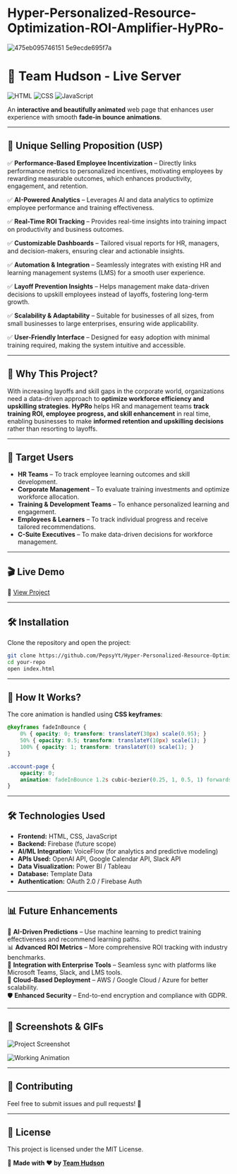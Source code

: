 # Hyper-Personalized-Resource-Optimization-ROI-Amplifier-HyPRo-

![475eb095746151 5e9ecde695f7a](https://github.com/user-attachments/assets/74fe2082-6bcd-4cc6-aa17-33ffc27bec82)

# 🚀 Team Hudson - Live Server

![HTML](https://img.shields.io/badge/HTML5-%23E34F26.svg?style=for-the-badge&logo=html5&logoColor=white)
![CSS](https://img.shields.io/badge/CSS3-%231572B6.svg?style=for-the-badge&logo=css3&logoColor=white)
![JavaScript](https://img.shields.io/badge/JavaScript-%23F7DF1E.svg?style=for-the-badge&logo=javascript&logoColor=black)

An **interactive and beautifully animated** web page that enhances user experience with smooth **fade-in bounce animations**.

---

## 🌟 Unique Selling Proposition (USP)

✅ **Performance-Based Employee Incentivization** – Directly links performance metrics to personalized incentives, motivating employees by rewarding measurable outcomes, which enhances productivity, engagement, and retention.  

✅ **AI-Powered Analytics** – Leverages AI and data analytics to optimize employee performance and training effectiveness.  

✅ **Real-Time ROI Tracking** – Provides real-time insights into training impact on productivity and business outcomes.  

✅ **Customizable Dashboards** – Tailored visual reports for HR, managers, and decision-makers, ensuring clear and actionable insights.  

✅ **Automation & Integration** – Seamlessly integrates with existing HR and learning management systems (LMS) for a smooth user experience.  

✅ **Layoff Prevention Insights** – Helps management make data-driven decisions to upskill employees instead of layoffs, fostering long-term growth.  

✅ **Scalability & Adaptability** – Suitable for businesses of all sizes, from small businesses to large enterprises, ensuring wide applicability.  

✅ **User-Friendly Interface** – Designed for easy adoption with minimal training required, making the system intuitive and accessible.


---

## 📌 Why This Project?
With increasing layoffs and skill gaps in the corporate world, organizations need a data-driven approach to **optimize workforce efficiency and upskilling strategies**. **HyPRo** helps HR and management teams **track training ROI, employee progress, and skill enhancement** in real time, enabling businesses to make **informed retention and upskilling decisions** rather than resorting to layoffs. 

---

## 🎯 Target Users
- **HR Teams** – To track employee learning outcomes and skill development.  
- **Corporate Management** – To evaluate training investments and optimize workforce allocation.  
- **Training & Development Teams** – To enhance personalized learning and engagement.  
- **Employees & Learners** – To track individual progress and receive tailored recommendations.  
- **C-Suite Executives** – To make data-driven decisions for workforce management.  

---

## 🎬 Live Demo
🔗 [View Project](https://hypro.netlify.app/)

---

## 🛠️ Installation
Clone the repository and open the project:

```sh
git clone https://github.com/PepsyYt/Hyper-Personalized-Resource-Optimization-ROI-Amplifier-HyPRo-.git
cd your-repo
open index.html
```

---

## 🎨 How It Works?
The core animation is handled using **CSS keyframes**:

```css
@keyframes fadeInBounce {
    0% { opacity: 0; transform: translateY(30px) scale(0.95); }
    50% { opacity: 0.5; transform: translateY(10px) scale(1); }
    100% { opacity: 1; transform: translateY(0) scale(1); }
}

.account-page {
    opacity: 0;
    animation: fadeInBounce 1.2s cubic-bezier(0.25, 1, 0.5, 1) forwards;
}
```

---

## 🛠 Technologies Used
- **Frontend:** HTML, CSS, JavaScript  
- **Backend:** Firebase (future scope)  
- **AI/ML Integration:** VoiceFlow (for analytics and predictive modeling)  
- **APIs Used:** OpenAI API, Google Calendar API, Slack API  
- **Data Visualization:** Power BI / Tableau  
- **Database:** Template Data  
- **Authentication:** OAuth 2.0 / Firebase Auth  

---

## 📊 Future Enhancements
🚀 **AI-Driven Predictions** – Use machine learning to predict training effectiveness and recommend learning paths.  
📊 **Advanced ROI Metrics** – More comprehensive ROI tracking with industry benchmarks.  
🔄 **Integration with Enterprise Tools** – Seamless sync with platforms like Microsoft Teams, Slack, and LMS tools.  
📡 **Cloud-Based Deployment** – AWS / Google Cloud / Azure for better scalability.  
🛡 **Enhanced Security** – End-to-end encryption and compliance with GDPR.  

---

## 📸 Screenshots & GIFs

![Project Screenshot](https://github.com/user-attachments/assets/6ab6b890-ee37-4b5f-acd4-374211608bac)

![Working Animation](https://github.com/user-attachments/assets/2cc0885a-3d17-492e-9a81-4ec4c1e69b75)

---

## 📩 Contributing
Feel free to submit issues and pull requests! 🤝

---

## 📜 License
This project is licensed under the MIT License. 

🚀 **Made with ❤️ by [Team Hudson](https://github.com/pepsyyt)**

